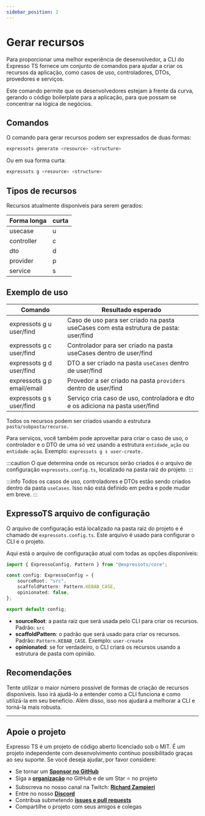 ```yaml
---
sidebar_position: 2
---
```


# Gerar recursos

Para proporcionar uma melhor experiência de desenvolvedor, a CLI do Expresso TS fornece um conjunto de comandos para ajudar a criar os recursos da aplicação, como casos de uso, controladores, DTOs, provedores e serviços.

Este comando permite que os desenvolvedores estejam à frente da curva, gerando o código boilerplate para a aplicação, para que possam se concentrar na lógica de negócios.

## Comandos

O comando para gerar recursos podem ser expressados de duas formas:

```bash
expressots generate <resource> <structure>
```

Ou em sua forma curta:

```bash
expressots g <resource> <structure>
```

## Tipos de recursos

Recursos atualmente disponíveis para serem gerados:

| Forma longa | curta  |
| ----------- | ------ |
| usecase     | u      |
| controller  | c      |
| dto         | d      |
| provider    | p      |
| service     | s      |

## Exemplo de uso

| Comando                       | Resultado esperado  
| ----------------------------- | ----------------------------------------------------------------------------------------- |
| expressots g u user/find      | Caso de uso para ser criado na pasta useCases com esta estrutura de pasta: user/find      |
| expressots g c user/find      | Controlador para ser criado na pasta useCases dentro de user/find                         |
| expressots g d user/find      | DTO a ser criado na pasta `useCases` dentro de user/find                                  |
| expressots g p email/email    | Provedor a ser criado na pasta `providers` dentro de user/find                            |
| expressots g s user/find      | Serviço cria caso de uso, controladora e dto e os adiciona na pasta user/find             |

Todos os recursos podem ser criados usando a estrutura `pasta/subpasta/recurso.`

Para serviços, você também pode aproveitar para criar o caso de uso, o controlador e o DTO de uma só vez usando a estrutura `entidade_ação` ou `entidade-ação`. Exemplo: `expressots g s user-create.`

:::caution
O que determina onde os recursos serão criados é o arquivo de configuração `expressots.config.ts`, localizado na pasta raiz do projeto.
:::

:::info
Todos os casos de uso, controladores e DTOs estão sendo criados dentro da pasta `useCases`. Isso não está definido em pedra e pode mudar em breve.
:::

## ExpressoTS arquivo de configuração

O arquivo de configuração está localizado na pasta raiz do projeto e é chamado de `expressots.config.ts`. Este arquivo é usado para configurar o CLI e o projeto.

Aqui está o arquivo de configuração atual com todas as opções disponíveis:

```typescript
import { ExpressoConfig, Pattern } from "@expressots/core";

const config: ExpressoConfig = {
    sourceRoot: "src",
    scaffoldPattern: Pattern.KEBAB_CASE,
    opinionated: false,
};

export default config;
```

- **sourceRoot**: a pasta raiz que será usada pelo CLI para criar os recursos. Padrão: `src`
- **scaffoldPattern**: o padrão que será usado para criar os recursos. Padrão: `Pattern.KEBAB_CASE`. Exemplo: `user-create`
- **opinionated**: se for verdadeiro, o CLI criará os recursos usando a estrutura de pasta com opinião.

## Recomendações

Tente utilizar o maior número possível de formas de criação de recursos disponíveis. Isso irá ajudá-lo a entender como a CLI funciona e como utilizá-la em seu benefício. Além disso, isso nos ajudará a melhorar a CLI e torná-la mais robusta.

---

## Apoie o projeto

Expresso TS é um projeto de código aberto licenciado sob o MIT. É um projeto independente com desenvolvimento contínuo possibilitado graças ao seu suporte. Se você deseja ajudar, por favor considere:

- Se tornar um **[Sponsor no GitHub](https://github.com/sponsors/expressots)**
- Siga a **[organização](https://github.com/expressots)** no GitHub e de um Star ⭐ no projeto
- Subscreva no nosso canal na Twitch: **[Richard Zampieri](https://www.twitch.tv/richardzampieri)**
- Entre no nosso **[Discord](https://discord.com/invite/PyPJfGK)**
- Contribua submetendo **[issues e pull requests](https://github.com/expressots/expressots/issues/new/choose)**
- Compartilhe o projeto com seus amigos e colegas
